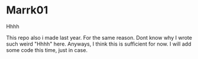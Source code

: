 # Marrk01
Hhhh

This repo also i made last year. For the same reason. Dont know why I wrote such weird "Hhhh" here. 
Anyways, I think this is sufficient for now.
I will add some code this time, just in case.
